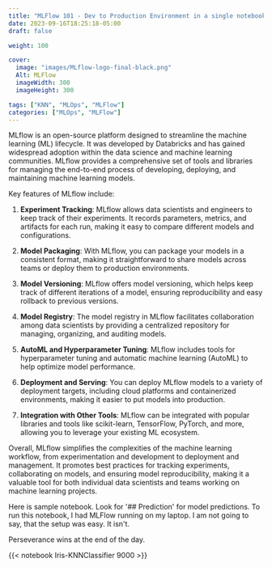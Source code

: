 ```yaml
---
title: "MLFlow 101 - Dev to Production Environment in a single notebook"
date: 2023-09-16T18:25:18-05:00
draft: false

weight: 100

cover:
  image: "images/MLflow-logo-final-black.png"
  Alt: MLFlow
  imageWidth: 300
  imageHeight: 300

tags: ["KNN", "MLOps", "MLFlow"]
categories: ["MLOps", "MLFlow"]
---
```


MLflow is an open-source platform designed to streamline the machine learning (ML) lifecycle. It was developed by Databricks and has gained widespread adoption within the data science and machine learning communities. MLflow provides a comprehensive set of tools and libraries for managing the end-to-end process of developing, deploying, and maintaining machine learning models.

Key features of MLflow include:

1. **Experiment Tracking**: MLflow allows data scientists and engineers to keep track of their experiments. It records parameters, metrics, and artifacts for each run, making it easy to compare different models and configurations.

2. **Model Packaging**: With MLflow, you can package your models in a consistent format, making it straightforward to share models across teams or deploy them to production environments.

3. **Model Versioning**: MLflow offers model versioning, which helps keep track of different iterations of a model, ensuring reproducibility and easy rollback to previous versions.

4. **Model Registry**: The model registry in MLflow facilitates collaboration among data scientists by providing a centralized repository for managing, organizing, and auditing models.

5. **AutoML and Hyperparameter Tuning**: MLflow includes tools for hyperparameter tuning and automatic machine learning (AutoML) to help optimize model performance.

6. **Deployment and Serving**: You can deploy MLflow models to a variety of deployment targets, including cloud platforms and containerized environments, making it easier to put models into production.

7. **Integration with Other Tools**: MLflow can be integrated with popular libraries and tools like scikit-learn, TensorFlow, PyTorch, and more, allowing you to leverage your existing ML ecosystem.

Overall, MLflow simplifies the complexities of the machine learning workflow, from experimentation and development to deployment and management. It promotes best practices for tracking experiments, collaborating on models, and ensuring model reproducibility, making it a valuable tool for both individual data scientists and teams working on machine learning projects.

Here is sample notebook. Look for '## Prediction' for model predictions. To run this notebook, I had MLFlow running on my laptop. I am not going to say, that the setup was easy. It isn't. 

Perseverance wins at the end of the day.

{{< notebook Iris-KNNClassifier 9000 >}}

